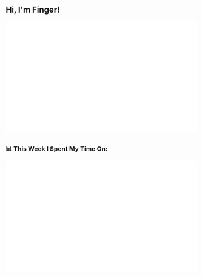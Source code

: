 <h2> Hi, I'm Finger!</h2>

<img align="right" src="https://raw.githubusercontent.com/spianmo/github-stats/master/generated/overview.svg#gh-light-mode-only">

<!-- <img align="right" height="160em" src="https://github-readme-stats-eight-theta.vercel.app/api/top-langs/?username=spianmo&layout=compact&langs_count=8&theme=algolia"/>	 -->
	
```go
package main

type Me struct {
	Name   string
	Job    string
	Code   string
	Skills string
}

func main() {
	me := &Me{
		Name:   "Finger",
		Job:    "Client-side Engineer",
		Code:   "Java, Kotlin, C#, Rust and C++ and Others",
		Skills: "Android, Security, Cross-platform client, NLP, CV, ASR ^o^",
	}
	_ = me
}
```


<h3>📊 This Week I Spent My Time On:</h3>
<img align='right' src="https://raw.githubusercontent.com/spianmo/github-stats/master/generated/languages.svg#gh-light-mode-only">

<!--START_SECTION:waka-->

```txt
TypeScript         5 hrs 43 mins   ███████▓░░░░░░░░░░░░░░░░░   30.63 %
Kotlin             4 hrs 40 mins   ██████▒░░░░░░░░░░░░░░░░░░   24.96 %
Markdown           4 hrs 8 mins    █████▓░░░░░░░░░░░░░░░░░░░   22.17 %
Python             50 mins         █░░░░░░░░░░░░░░░░░░░░░░░░   04.51 %
XML                40 mins         █░░░░░░░░░░░░░░░░░░░░░░░░   03.65 %
```

<!--END_SECTION:waka-->
